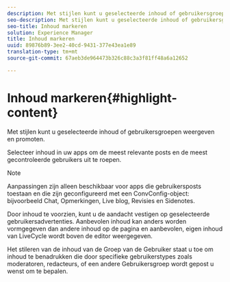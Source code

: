 ```yaml
---
description: Met stijlen kunt u geselecteerde inhoud of gebruikersgroepen weergeven en promoten.
seo-description: Met stijlen kunt u geselecteerde inhoud of gebruikersgroepen weergeven en promoten.
seo-title: Inhoud markeren
solution: Experience Manager
title: Inhoud markeren
uuid: 89876b89-3ee2-40cd-9431-377e43ea1e89
translation-type: tm+mt
source-git-commit: 67aeb3de964473b326c88c3a3f81ff48a6a12652

---
```



# Inhoud markeren{#highlight-content}

Met stijlen kunt u geselecteerde inhoud of gebruikersgroepen weergeven en promoten.

Selecteer inhoud in uw apps om de meest relevante posts en de meest gecontroleerde gebruikers uit te roepen.

>[!NOTE]
>
>Aanpassingen zijn alleen beschikbaar voor apps die gebruikersposts toestaan en die zijn geconfigureerd met een ConvConfig-object: bijvoorbeeld Chat, Opmerkingen, Live blog, Revisies en Sidenotes.

Door inhoud te voorzien, kunt u de aandacht vestigen op geselecteerde gebruikersadvertenties. Aanbevolen inhoud kan anders worden vormgegeven dan andere inhoud op de pagina en aanbevolen, eigen inhoud van LiveCycle wordt boven de editor weergegeven.

Het stileren van de inhoud van de Groep van de Gebruiker staat u toe om inhoud te benadrukken die door specifieke gebruikerstypes zoals moderatoren, redacteurs, of een andere Gebruikersgroep wordt gepost u wenst om te bepalen.
